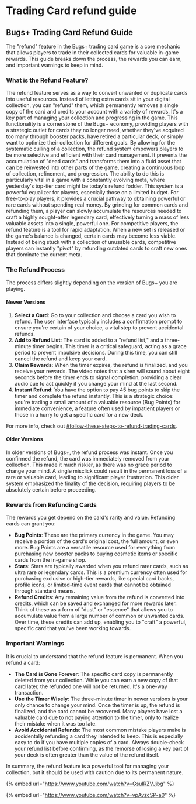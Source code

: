 # Trading Card refund guide

## Bugs+ Trading Card Refund Guide

The "refund" feature in the Bugs+ trading card game is a core mechanic that allows players to trade in their collected cards for valuable in-game rewards. This guide breaks down the process, the rewards you can earn, and important warnings to keep in mind.

### What is the Refund Feature?

The refund feature serves as a way to convert unwanted or duplicate cards into useful resources. Instead of letting extra cards sit in your digital collection, you can "refund" them, which permanently removes a single copy of the card and credits your account with a variety of rewards. It's a key part of managing your collection and progressing in the game. This functionality is a cornerstone of the Bugs+ economy, providing players with a strategic outlet for cards they no longer need, whether they've acquired too many through booster packs, have retired a particular deck, or simply want to optimize their collection for different goals. By allowing for the systematic culling of a collection, the refund system empowers players to be more selective and efficient with their card management. It prevents the accumulation of "dead cards" and transforms them into a fluid asset that can be reinvested into other parts of the game, creating a continuous loop of collection, refinement, and progression. The ability to do this is particularly vital in a game with a constantly evolving meta, where yesterday's top-tier card might be today's refund fodder. This system is a powerful equalizer for players, especially those on a limited budget. For free-to-play players, it provides a crucial pathway to obtaining powerful or rare cards without spending real money. By grinding for common cards and refunding them, a player can slowly accumulate the resources needed to craft a highly sought-after legendary card, effectively turning a mass of less valuable assets into a single, powerful one. For competitive players, the refund feature is a tool for rapid adaptation. When a new set is released or the game's balance is changed, certain cards may become less viable. Instead of being stuck with a collection of unusable cards, competitive players can instantly "pivot" by refunding outdated cards to craft new ones that dominate the current meta.

### The Refund Process

The process differs slightly depending on the version of Bugs+ you are playing.

#### Newer Versions

1. **Select a Card**: Go to your collection and choose a card you wish to refund. The user interface typically includes a confirmation prompt to ensure you're certain of your choice, a vital step to prevent accidental refunds.
2. **Add to Refund List**: The card is added to a "refund list," and a three-minute timer begins. This timer is a critical safeguard, acting as a grace period to prevent impulsive decisions. During this time, you can still cancel the refund and keep your card.
3. **Claim Rewards**: When the timer expires, the refund is finalized, and you receive your rewards. The video notes that a siren will sound about eight seconds before the timer ends to signal completion, providing a clear audio cue to act quickly if you change your mind at the last second.
4. **Instant Refund**: You have the option to pay 45 bug points to skip the timer and complete the refund instantly. This is a strategic choice: you're trading a small amount of a valuable resource (Bug Points) for immediate convenience, a feature often used by impatient players or those in a hurry to get a specific card for a new deck.

For more info, check out [#follow-these-steps-to-refund-trading-cards](./#follow-these-steps-to-refund-trading-cards "mention").

#### Older Versions

In older versions of Bugs+, the refund process was instant. Once you confirmed the refund, the card was immediately removed from your collection. This made it much riskier, as there was no grace period to change your mind. A single misclick could result in the permanent loss of a rare or valuable card, leading to significant player frustration. This older system emphasized the finality of the decision, requiring players to be absolutely certain before proceeding.

### Rewards from Refunding Cards

The rewards you get depend on the card's rarity and value. Refunding cards can grant you:

* **Bug Points**: These are the primary currency in the game. You may receive a portion of the card's original cost, the full amount, or even more. Bug Points are a versatile resource used for everything from purchasing new booster packs to buying cosmetic items or specific cards from the in-game shop.
* **Stars**: Stars are typically awarded when you refund rarer cards, such as ultra rare or legendary cards. This is a premium currency often used for purchasing exclusive or high-tier rewards, like special card backs, profile icons, or limited-time event cards that cannot be obtained through standard means.
* **Refund Credits**: Any remaining value from the refund is converted into credits, which can be saved and exchanged for more rewards later. Think of these as a form of "dust" or "essence" that allows you to accumulate value from a large number of common or unwanted cards. Over time, these credits can add up, enabling you to "craft" a powerful, specific card that you've been working towards.

### Important Warnings

It is crucial to understand that the refund feature is permanent. When you refund a card:

* **The Card is Gone Forever**: The specific card copy is permanently deleted from your collection. While you can earn a new copy of that card later, the refunded one will not be returned. It's a one-way transaction.
* **Use the Timer Wisely**: The three-minute timer in newer versions is your only chance to change your mind. Once the timer is up, the refund is finalized, and the card cannot be recovered. Many players have lost a valuable card due to not paying attention to the timer, only to realize their mistake when it was too late.
* **Avoid Accidental Refunds**: The most common mistake players make is accidentally refunding a card they intended to keep. This is especially easy to do if you have multiple copies of a card. Always double-check your refund list before confirming, as the remorse of losing a key part of your deck is often greater than the value of the refund itself.

In summary, the refund feature is a powerful tool for managing your collection, but it should be used with caution due to its permanent nature.

{% embed url="https://www.youtube.com/watch?v=GsulRZVJjbg" %}

{% embed url="https://www.youtube.com/watch?v=vpAvzcSP-a0" %}
